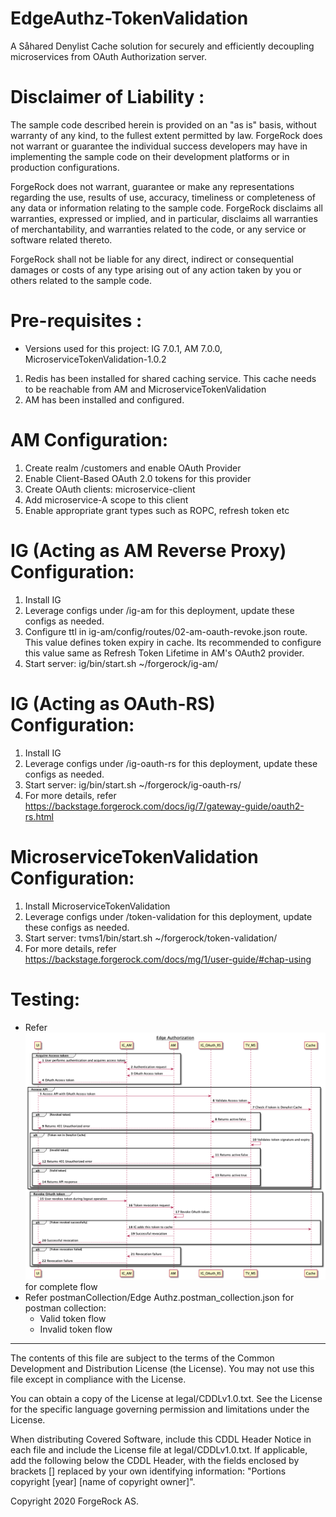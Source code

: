 # EdgeAuthz-TokenValidation

A Såhared Denylist Cache solution for securely and efficiently decoupling microservices from OAuth Authorization server. <br />

Disclaimer of Liability :
=========================
The sample code described herein is provided on an "as is" basis, without warranty of any kind, to the fullest extent
permitted by law. ForgeRock does not warrant or guarantee the individual success developers may have in implementing the
sample code on their development platforms or in production configurations.

ForgeRock does not warrant, guarantee or make any representations regarding the use, results of use, accuracy,
timeliness or completeness of any data or information relating to the sample code. ForgeRock disclaims all warranties,
expressed or implied, and in particular, disclaims all warranties of merchantability, and warranties related to the
code, or any service or software related thereto.

ForgeRock shall not be liable for any direct, indirect or consequential damages or costs of any type arising out of any
action taken by you or others related to the sample code.

Pre-requisites :
================
* Versions used for this project: IG 7.0.1, AM 7.0.0, MicroserviceTokenValidation-1.0.2

1. Redis has been installed for shared caching service. This cache needs to be reachable from AM and MicroserviceTokenValidation
2. AM has been installed and configured. 

AM Configuration:
=====================
1. Create realm /customers and enable OAuth Provider
2. Enable Client-Based OAuth 2.0 tokens for this provider
3. Create OAuth clients: microservice-client
4. Add microservice-A scope to this client
5. Enable appropriate grant types such as ROPC, refresh token etc 

IG (Acting as AM Reverse Proxy) Configuration:
=====================
1. Install IG
2. Leverage configs under /ig-am for this deployment, update these configs as needed. 
3. Configure ttl in ig-am/config/routes/02-am-oauth-revoke.json route. This value defines token expiry in cache. Its recommended to configure this value same as Refresh Token Lifetime in AM's OAuth2 provider.    
4. Start server: ig/bin/start.sh ~/forgerock/ig-am/

IG (Acting as OAuth-RS) Configuration:
=====================
1. Install IG
2. Leverage configs under /ig-oauth-rs for this deployment, update these configs as needed.
3. Start server: ig/bin/start.sh ~/forgerock/ig-oauth-rs/
4. For more details, refer https://backstage.forgerock.com/docs/ig/7/gateway-guide/oauth2-rs.html 

MicroserviceTokenValidation Configuration:
=====================
1. Install MicroserviceTokenValidation
2. Leverage configs under /token-validation for this deployment, update these configs as needed.
3. Start server: tvms1/bin/start.sh ~/forgerock/token-validation/
4. For more details, refer https://backstage.forgerock.com/docs/mg/1/user-guide/#chap-using
   

Testing:
=========================
* Refer ![ScreenShot](./diagrams/EdgeAuthzSequence.png) for complete flow
* Refer postmanCollection/Edge Authz.postman_collection.json for postman collection:
   - Valid token flow 
   - Invalid token flow  


* * *

The contents of this file are subject to the terms of the Common Development and Distribution License (the License). You
may not use this file except in compliance with the License.

You can obtain a copy of the License at legal/CDDLv1.0.txt. See the License for the specific language governing
permission and limitations under the License.

When distributing Covered Software, include this CDDL Header Notice in each file and include the License file at
legal/CDDLv1.0.txt. If applicable, add the following below the CDDL Header, with the fields enclosed by brackets []
replaced by your own identifying information: "Portions copyright [year] [name of copyright owner]".

Copyright 2020 ForgeRock AS.

